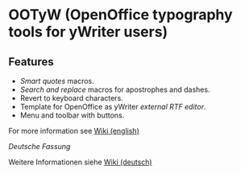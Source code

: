 # OOTyW (OpenOffice typography tools for yWriter users)

## Features

* _Smart quotes_ macros.
* _Search and replace_ macros for apostrophes and dashes.
* Revert to keyboard characters.
* Template for OpenOffice as yWriter _external RTF editor_.
* Menu and toolbar with buttons.


For more information see [Wiki (english)](https://github.com/peter88213/OOTyW/wiki)

_Deutsche Fassung_

Weitere Informationen siehe [Wiki (deutsch)](https://github.com/peter88213/OOTyW/wiki/Deutsch)